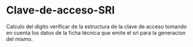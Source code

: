 # Clave-de-acceso-SRI
Calculo del dígito verificar de la estructura de la clave de acceso tomando en cuenta los datos de la ficha técnica que emite el sri para la generacion del mismo.



